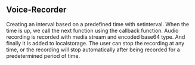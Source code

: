 ## Voice-Recorder

Creating an interval based on a predefined time with setinterval.
When the time is up, we call the next function using the callback function.
Audio recording is recorded with media stream and encoded base64 type.
And finally it is added to localstorage.
The user can stop the recording at any time, or the recording will stop automatically after being recorded for a predetermined period of time.
